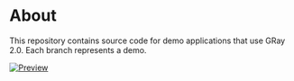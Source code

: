 # About
This repository contains source code for demo applications that use GRay 2.0. Each branch represents a demo.

[![Preview](https://img.youtube.com/vi/-vO91r0LH_4/0.jpg)](https://www.youtube.com/watch?v=-vO91r0LH_4)

